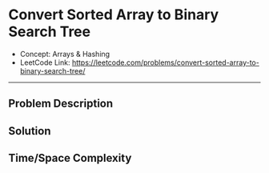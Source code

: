 # Convert Sorted Array to Binary Search Tree

- Concept: Arrays & Hashing
- LeetCode Link: https://leetcode.com/problems/convert-sorted-array-to-binary-search-tree/

---

## Problem Description

## Solution

## Time/Space Complexity

